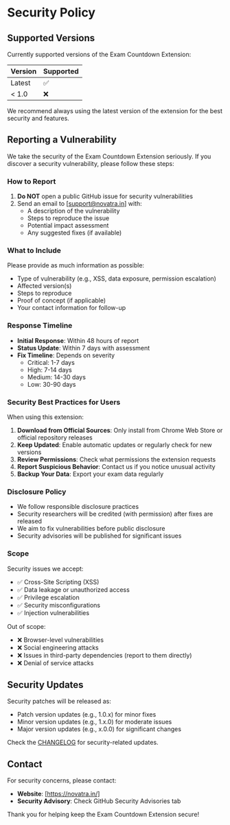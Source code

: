 # Security Policy

## Supported Versions

Currently supported versions of the Exam Countdown Extension:

| Version | Supported          |
| ------- | ------------------ |
| Latest  | :white_check_mark: |
| < 1.0   | :x:                |

We recommend always using the latest version of the extension for the best security and features.

## Reporting a Vulnerability

We take the security of the Exam Countdown Extension seriously. If you discover a security vulnerability, please follow these steps:

### How to Report

1. **Do NOT** open a public GitHub issue for security vulnerabilities
2. Send an email to [support@novatra.in] with:
   - A description of the vulnerability
   - Steps to reproduce the issue
   - Potential impact assessment
   - Any suggested fixes (if available)

### What to Include

Please provide as much information as possible:

- Type of vulnerability (e.g., XSS, data exposure, permission escalation)
- Affected version(s)
- Steps to reproduce
- Proof of concept (if applicable)
- Your contact information for follow-up

### Response Timeline

- **Initial Response**: Within 48 hours of report
- **Status Update**: Within 7 days with assessment
- **Fix Timeline**: Depends on severity
  - Critical: 1-7 days
  - High: 7-14 days
  - Medium: 14-30 days
  - Low: 30-90 days

### Security Best Practices for Users

When using this extension:

1. **Download from Official Sources**: Only install from Chrome Web Store or official repository releases
2. **Keep Updated**: Enable automatic updates or regularly check for new versions
3. **Review Permissions**: Check what permissions the extension requests
4. **Report Suspicious Behavior**: Contact us if you notice unusual activity
5. **Backup Your Data**: Export your exam data regularly

### Disclosure Policy

- We follow responsible disclosure practices
- Security researchers will be credited (with permission) after fixes are released
- We aim to fix vulnerabilities before public disclosure
- Security advisories will be published for significant issues

### Scope

Security issues we accept:

- ✅ Cross-Site Scripting (XSS)
- ✅ Data leakage or unauthorized access
- ✅ Privilege escalation
- ✅ Security misconfigurations
- ✅ Injection vulnerabilities

Out of scope:

- ❌ Browser-level vulnerabilities
- ❌ Social engineering attacks
- ❌ Issues in third-party dependencies (report to them directly)
- ❌ Denial of service attacks

## Security Updates

Security patches will be released as:
- Patch version updates (e.g., 1.0.x) for minor fixes
- Minor version updates (e.g., 1.x.0) for moderate issues
- Major version updates (e.g., x.0.0) for significant changes

Check the [CHANGELOG](CHANGELOG.md) for security-related updates.

## Contact

For security concerns, please contact:
- **Website**: [https://novatra.in/]
- **Security Advisory**: Check GitHub Security Advisories tab

Thank you for helping keep the Exam Countdown Extension secure!
